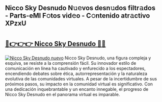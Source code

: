 ## Nicco Sky Desnudo N𝚞𝚎vos desn𝚞dos filtr𝚊dos - Parts-eMl F𝚘tos vid𝚎o - C𝚘ntenido atr𝚊ctivo XPzxU

# <h2><a href="http://mb2i6h.tromn.icu/?c=Nicco+Sky+Desnudo">🔗👉👉👉 Nicco Sky Desnudo 🔗🔗</a></h2>

[![Nicco Sky Desnudo nuevo](https://i.imgur.com/pEAQMta.gif)](http://mb2i6h.tromn.icu/?c=Nicco+Sky+Desnudo)
Nicco Sky Desnudo, una figura compleja y esquiva, se resiste a la comprensión fácil. Su innovador estilo de comunicación en línea ha cautivado y enfurecido a los espectadores, encendiendo debates sobre ética, autorrepresentación y la naturaleza evolutiva de las comunidades virtuales. A pesar de la incertidumbre de sus próximos pasos, su impacto en la comunidad virtual es significativo. Con una dedicación inquebrantable y un encanto innegable, el progreso de Nicco Sky Desnudo en el panorama virtual es imparable.
